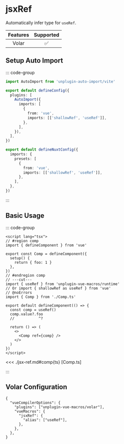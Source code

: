 # jsxRef <PackageVersion name="@vue-macros/volar" />

<StabilityLevel level="experimental" />

Automatically infer type for `useRef`.

| Features |     Supported      |
| :------: | :----------------: |
|  Volar   | :white_check_mark: |

## Setup Auto Import

::: code-group

```ts [vite.config.ts]
import AutoImport from 'unplugin-auto-import/vite'

export default defineConfig({
  plugins: [
    AutoImport({
      imports: [
        {
          from: 'vue',
          imports: [['shallowRef', 'useRef']],
        },
      ],
    }),
  ],
})
```

```ts [nuxt.config.ts]
export default defineNuxtConfig({
  imports: {
    presets: [
      {
        from: 'vue',
        imports: [['shallowRef', 'useRef']],
      },
    ],
  },
})
```

:::

## Basic Usage

::: code-group

```vue [App.vue] twoslash
<script lang="tsx">
// #region comp
import { defineComponent } from 'vue'

export const Comp = defineComponent({
  setup() {
    return { foo: 1 }
  },
})
// #endregion comp
// ---cut---
import { useRef } from 'unplugin-vue-macros/runtime'
// Or import { shallowRef as useRef } from 'vue'
// @noErrors
import { Comp } from './Comp.ts'

export default defineComponent(() => {
  const comp = useRef()
  comp.value?.foo
  //           ^?

  return () => (
    <>
      <Comp ref={comp} />
    </>
  )
})
</script>
```

<<< ./jsx-ref.md#comp{ts} [Comp.ts]

:::

## Volar Configuration

```jsonc [tsconfig.json] {3,6}
{
  "vueCompilerOptions": {
    "plugins": ["unplugin-vue-macros/volar"],
    "vueMacros": {
      "jsxRef": {
        "alias": ["useRef"],
      },
    },
  },
}
```
